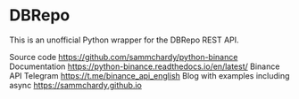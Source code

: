 # DBRepo
This is an unofficial Python wrapper for the DBRepo REST API.

Source code
    https://github.com/sammchardy/python-binance
Documentation
https://python-binance.readthedocs.io/en/latest/
Binance API Telegram
https://t.me/binance_api_english
Blog with examples including async
https://sammchardy.github.io